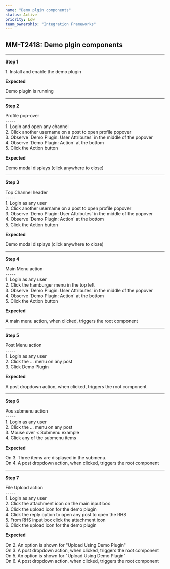 ```yaml
---
name: "Demo plgin components"
status: Active
priority: Low
team_ownership: "Integration Frameworks"
---
```


## MM-T2418: Demo plgin components

---

**Step 1**

1\. Install and enable the demo plugin

**Expected**

Demo plugin is running

---

**Step 2**

Profile pop-over\
\-----\
1\. Login and open any channel\
2\. Click another username on a post to open profile popover\
3\. Observe \`Demo Plugin: User Attributes\` in the middle of the popover\
4\. Observe \`Demo Plugin: Action\` at the bottom\
5\. Click the Action button

**Expected**

Demo modal displays (click anywhere to close)

---

**Step 3**

Top Channel header\
\-----\
1\. Login as any user\
2\. Click another username on a post to open profile popover\
3\. Observe \`Demo Plugin: User Attributes\` in the middle of the popover\
4\. Observe \`Demo Plugin: Action\` at the bottom\
5\. Click the Action button

**Expected**

Demo modal displays (click anywhere to close)

---

**Step 4**

Main Menu action\
\-----\
1\. Login as any user\
2\. Click the hamburger menu in the top left\
3\. Observe \`Demo Plugin: User Attributes\` in the middle of the popover\
4\. Observe \`Demo Plugin: Action\` at the bottom\
5\. Click the Action button

**Expected**

A main menu action, when clicked, triggers the root component

---

**Step 5**

Post Menu action\
\-----\
1\. Login as any user\
2\. Click the ... menu on any post\
3\. Click Demo Plugin

**Expected**

A post dropdown action, when clicked, triggers the root component

---

**Step 6**

Pos submenu action\
\-----\
1\. Login as any user\
2\. Click the ... menu on any post\
3\. Mouse over < Submenu example\
4\. Click any of the submenu items

**Expected**

On 3. Three items are displayed in the submenu.\
On 4. A post dropdown action, when clicked, triggers the root component

---

**Step 7**

File Upload action\
\-----\
1\. Login as any user\
2\. Click the attachment icon on the main input box\
3\. Click the upload icon for the demo plugin\
4\. Click the reply option to open any post to open the RHS\
5\. From RHS input box click the attachment icon\
6\. Click the upload icon for the demo plugin

**Expected**

On 2. An option is shown for "Upload Using Demo Plugin"\
On 3. A post dropdown action, when clicked, triggers the root component\
On 5. An option is shown for "Upload Using Demo Plugin"\
On 6. A post dropdown action, when clicked, triggers the root component
